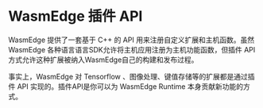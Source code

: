 # WasmEdge 插件 API

WasmEdge 提供了一套基于 C++ 的 API 用来注册自定义扩展和主机函数。虽然 WasmEdge 各种语言语言SDK允许将主机应用注册为主机功能函数，但插件 API 方式允许这种扩展被纳入WasmEdge自己的构建和发布过程。

事实上，WasmEdge 对 Tensorflow 、图像处理、键值存储等的扩展都是通过插件 API 实现的。插件API是你可以为 WasmEdge Runtime 本身贡献新功能的方式。